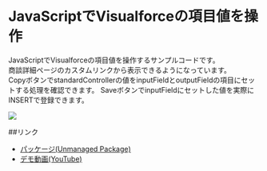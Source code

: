 JavaScriptでVisualforceの項目値を操作
====================================

JavaScriptでVisualforceの項目値を操作するサンプルコードです。  
商談詳細ページのカスタムリンクから表示できるようになっています。  
CopyボタンでstandardControllerの値をinputFieldとoutputFieldの項目にセットする処理を確認できます。
SaveボタンでinputFieldにセットした値を実際にINSERTで登録できます。
  
<img src="http://f.st-hatena.com/images/fotolife/t/tyoshikawa1106/20140712/20140712005619.png" />  


##リンク  
- <a href="https://login.salesforce.com/packaging/installPackage.apexp?p0=04ti0000000LJ57">パッケージ(Unmanaged Package)</a>
- <a href="https://www.youtube.com/watch?v=uyDDqllHqjU&feature=youtu.be">デモ動画(YouTube)</a>
